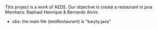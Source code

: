 This project is a work of AEDS. Our objective is create a restaurant in java
Members: Raphael Henrique & Bernardo Alvim

- obs: the main file (testRestaurant) is "bwyty.java"
